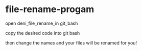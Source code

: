 # file-rename-progam
open deni_file_rename_in git_bash

copy the desired code into git bash 

then change the names and your files will be renamed for you!
